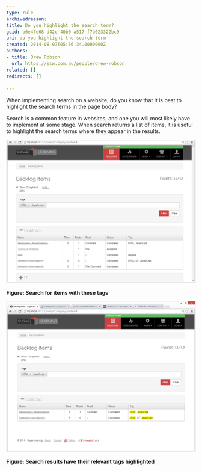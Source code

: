 ```yaml
---
type: rule
archivedreason: 
title: Do you highlight the search term?
guid: b6e47e68-d42c-40b0-a517-f7b023322bc9
uri: do-you-highlight-the-search-term
created: 2014-08-07T05:56:34.0000000Z
authors:
- title: Drew Robson
  url: https://ssw.com.au/people/drew-robson
related: []
redirects: []

---
```


When implementing search on a website, do you know that it is best to highlight the search terms in the page body?

<!--endintro-->

Search is a common feature in websites, and one you will most likely have to implement at some stage. When search returns a list of items, it is useful to highlight the search terms where they appear in the results.



![2014-08-07_15-48-11-before-compressor.png](2014-08-07_15-48-11-before-compressor.png)

**Figure: Search for items with these tags**



![2014-08-07_15-47-15-after-compressor.png](2014-08-07_15-47-15-after-compressor.png)

**Figure: Search results have their relevant tags highlighted**
